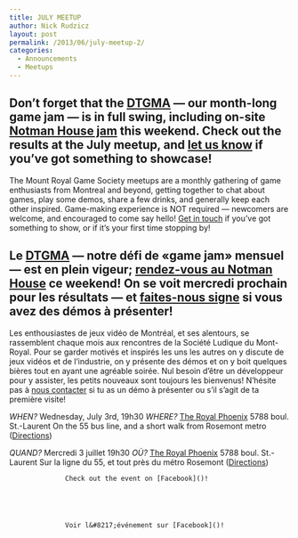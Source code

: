 ```yaml
---
title: JULY MEETUP
author: Nick Rudzicz
layout: post
permalink: /2013/06/july-meetup-2/
categories:
  - Announcements
  - Meetups
---
```



Don&#8217;t forget that the [DTGMA](http://oldforum.mrgs.ca/index.php/topic,91.0.html) &#8212; our month-long game jam &#8212; is in full swing, including on-site [Notman House jam](https://www.facebook.com/events/476211689131724/) this weekend. Check out the results at the July meetup, and [let us know](mailto:bakedgoodsSPAMTHING@ALSOSPAMTHINGmrgs.ca) if you&#8217;ve got something to showcase!
---
The Mount Royal Game Society meetups are a monthly gathering of game enthusiasts from Montreal and beyond, getting together to chat about games, play some demos, share a few drinks, and generally keep each other inspired. Game-making experience is NOT required &#8212; newcomers are welcome, and encouraged to come say hello!
[Get in touch](mailto:bakedgoods@mrgs.ca) if you&#8217;ve got something to show, or if it&#8217;s your first time stopping by!



Le [DTGMA](http://oldforum.mrgs.ca/index.php/topic,91.0.html) &#8212; notre d&eacute;fi de &laquo;game jam&raquo; mensuel &#8212; est en plein vigeur; [rendez-vous au Notman House](https://www.facebook.com/events/476211689131724/) ce weekend! On se voit mercredi prochain pour les r&eacute;sultats &#8212; et [faites-nous signe](mailto:bakedgoodsSPAMTHING@ALSOSPAMTHINGmrgs.ca) si vous avez des d&eacute;mos &agrave; pr&eacute;senter!
---
Les enthousiastes de jeux vid&eacute;o de Montr&eacute;al, et ses alentours, se rassemblent chaque mois aux rencontres de la Soci&eacute;t&eacute; Ludique du Mont-Royal. Pour se garder motiv&eacute;s et inspir&eacute;s les uns les autres on y discute de jeux vid&eacute;os et de l&#8217;industrie, on y pr&eacute;sente des d&eacute;mos et on y boit quelques bi&egrave;res tout en ayant une agr&eacute;able soir&eacute;e. Nul besoin d&#8217;&ecirc;tre un d&eacute;veloppeur pour y assister, les petits nouveaux sont toujours les bienvenus!
N&#8217;h&eacute;site pas &agrave; [nous contacter](mailto:bakedgoods@mrgs.ca) si tu as un d&eacute;mo &agrave; pr&eacute;senter ou s&#8217;il s&#8217;agit de ta premi&egrave;re visite!



*WHEN?*
 Wednesday, July 3rd, 19h30
*WHERE?*
 [The Royal Phoenix](http://royalphoenixbar.com/)
 5788 boul. St.-Laurent
 On the 55 bus line, and a short walk from Rosemont metro
 ([Directions](https://maps.google.com/maps?q=the+royal+phoenix))



*QUAND?*
 Mercredi 3 juillet 19h30
*OÙ?*
 [The Royal Phoenix](http://royalphoenixbar.com/)
 5788 boul. St.-Laurent
 Sur la ligne du 55, et tout pr&egrave;s du m&eacute;tro Rosemont
 ([Directions](https://maps.google.com/maps?q=the+royal+phoenix))
 


                  Check out the event on [Facebook]()!
                

                
                

                  Voir l&#8217;événement sur [Facebook]()!

                

                
                
 &nbsp;
 &nbsp;

